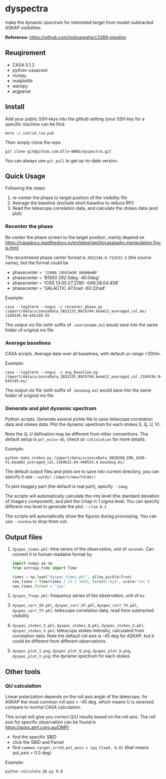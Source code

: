 # dyspectra

make the dynamic spectrum for interested target from model-subtracted ASKAP visibilities 

**Reference:**
https://github.com/joshoewahp/c3369-pipeline

## Reuqirement

* CASA 5.1.2
* python-casacore
* numpy
* matplotlib
* astropy
* argparse

## Install

Add your public SSH keys into the github setting (your SSH key for a specific machine can be find:
```
more ~/.ssh/id_rsa.pub
```
Then simply clone the repo
```
git clone git@github.com:Elle-WANG/dyspectra.git
```
You can always use `git pull` to get up-to-date version. 

## Quick Usage

Following the steps:
1. re-center the phase to target position of the visibility file 
2. Average the baseline (exclude short baseline to reduce RFI)
3. Read the telescope correlation data, and calculate the stokes data (and plot)

### Recenter the phase

Re-center the phase screen to the target position, mainly depend on https://casadocs.readthedocs.io/en/latest/api/tt/casatasks.manipulation.fixvis.html

The recommend phase center format is `J052348.6-712552.5` (the source name), but the format could be 
* phasecenter = `'J2000 19h53m50 40d06m00'`
* phasecenter = 'B1950 292.5deg -40.0deg'
* phasecenter = 'ICRS 13:05:27.2780 -049.28.04.458'
* phasecenter = 'GALACTIC 47.5rad -60.22rad'

Example:
```
casa --log2term --nogui -c recenter_phase.py /import/data/scienceData_SB32235_NGC6744.beam12_averaged_cal.ms/ J184536.94-645149.55
```
The output vis file (with suffix of `.sourcename.ms`) would save into the same folder of original ms file

### Average baselines 

CASA scripts. Average data over all baselines, with default uv range >200m. 

Example:
```
casa --log2term --nogui -c avg_baseline.py /import/data/scienceData_SB32235_NGC6744.beam12_averaged_cal.J184536.94-645149.ms/
```
The output vis file (with suffix of `.baseavg.ms`) would save into the same folder of original ms file


### Generate and plot dynamic spectrum

Python scripts. Generate several pickle file to save telescope correlation data and stokes data. Plot the dynamic spectrum for each stokes (I, Q, U, V). 

Note the Q, U defination may be different from other conventions. The default setup is `pol_axis=-45`, check `QU calculation` for more details. 

Example:
```
python make_stokes.py /import/data/scienceData_SB28280_EMU_1650-41.beam02_averaged_cal.J164622.64-440533.4.baseavg.ms/
```
The default output files and plots are to save into current directory, you can specify it use `--outdir /import/new/folder/`

To plot imagary part (the default is real part), specify `--imag`

The scripts will automatically calculate the rms level (the standard deviation of imagary component), and plot the cmap in 1 sigma level. You can specify different rms level to generate the plot `--clim 0.2`

The scripts will automatically show the figures during processing. You can use `--noshow` to drop them out. 



## Output files

1. `dyspec_times.pkl`: time series of the observation, unit of `seconds`. Can convert it to human readable format by 

    ```python
    import numpy as np
    from astropy.time import Time
    
    times = np.load("dyspec_times.pkl", allow_pickle=True)
    new_times = Time(times / 24 / 3600, format='mjd', scale='utc')
    new_times.format = 'iso'
    ```
2. `dyspec_freqs.pkl`: frequency series of the observation, unit of `Hz`. 
3. `dyspec_corr_XX.pkl`, `dyspec_corr_XY.pkl`, `dyspec_corr_YX.pkl`, `dyspec_corr_YY.pkl`: telescope correlation data, read from subtracted visibility
4. `dyspec_stokes_I.pkl`, `dyspec_stokes_Q.pkl`, `dyspec_stokes_U.pkl`, `dyspec_stokes_V.pkl`: telescope stokes intensity, calculated from correlation data. Note the default roll axis is -45 deg for ASKAP, but it could be different from different observations. 
5. `dyspec_plot_I.png`, `dyspec_plot_Q.png`, `dyspec_plot_U.png`, `dyspec_plot_V.png`: the dyname spectrum for each stokes




## Other tools 

### QU calculation

Linear polarization depends on the roll axis angle of the telescope, for ASKAP the most common roll axis = -45 deg, which means U is reversed compare to normal CASA calculation. 

This script will give you correct Q/U results based on the roll axis. The roll axis for specific observation can be found in https://apps.atnf.csiro.au/OMP/
* find the specific SBID
* click the SBID and Parset
* find `common.target.src%d.pol_axis = [pa_fixed, 0.0]` (that means pol_axis = 0.0 deg)

Example:
```
python calculate_QU.py 0.0
```



